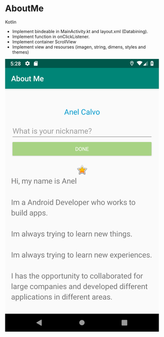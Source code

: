 # AboutMe
Kotlin

* Implement bindeable in MainActivity.kt and layout.xml (Databining).
* Implement function in onClickListener.
* Implement container ScrollView
* Implement view and resourses (imagen, string, dimens, styles and themes)

![](https://github.com/AnelCC/AboutMe/blob/master/AboutMeApp.png)
